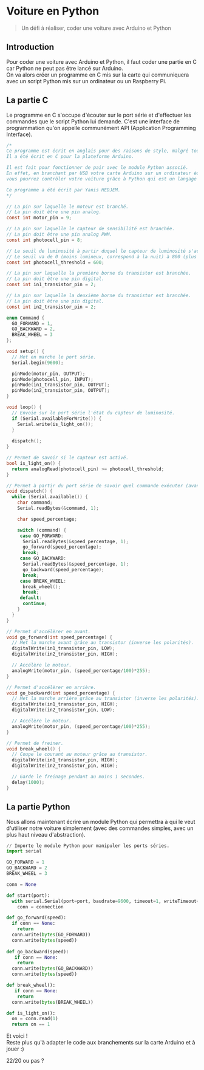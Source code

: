 # Voiture en Python
> Un défi à réaliser, coder une voiture avec Arduino et Python

## Introduction
Pour coder une voiture avec Arduino et Python, il faut coder une partie en C car Python ne peut pas être lancé sur Arduino.   
On va alors créer un programme en C mis sur la carte qui communiquera avec un script Python mis sur un ordinateur ou un Raspberry Pi.   

## La partie C
Le programme en C s'occupe d'écouter sur le port série et d'effectuer les commandes que le script Python lui demande. C'est une interface de programmation qu'on appelle communément API (Application Programming Interface).

```c
/*
Ce programme est écrit en anglais pour des raisons de style, malgré tout il est commenté en francais.
Il a été écrit en C pour la plateforme Arduino.

Il est fait pour fonctionner de pair avec le module Python associé.
En effet, en branchant par USB votre carte Arduino sur un ordinateur équipé de Python ou sur un Raspberry Pi,
vous pourrez contrôler votre voiture grâce à Python qui est un langage plus simple que le C, avec un plus grand niveau d'abstraction.

Ce programme a été écrit par Yanis HEDJEM.
*/

// La pin sur laquelle le moteur est branché.
// La pin doit être une pin analog.
const int motor_pin = 9;

// La pin sur laquelle le capteur de sensibilité est branchée.
// La pin doit être une pin analog PWM.
const int photocell_pin = 8;

// Le seuil de luminosité à partir duquel le capteur de luminosité s'active.
// Le seuil va de 0 (moins lumineux, correspond à la nuit) à 800 (plus lumineux, correspond à un flash).
const int photocell_threshold = 600;

// La pin sur laquelle la première borne du transistor est branchée.
// La pin doit être une pin digital.
const int in1_transistor_pin = 2;

// La pin sur laquelle la deuxième borne du transistor est branchée.
// La pin doit être une pin digital.
const int in2_transistor_pin = 2;

enum Command {
  GO_FORWARD = 1,
  GO_BACKWARD = 2,
  BREAK_WHEEL = 3
};

void setup() {
  // Met en marche le port série.
  Serial.begin(9600);

  pinMode(motor_pin, OUTPUT);
  pinMode(photocell_pin, INPUT);
  pinMode(in1_transistor_pin, OUTPUT);
  pinMode(in2_transistor_pin, OUTPUT);
}

void loop() {
  // Envoie sur le port série l'état du capteur de luminosité.
  if (Serial.availableForWrite()) {
    Serial.write(is_light_on());
  }
  
  dispatch();
}

// Permet de savoir si le capteur est activé.
bool is_light_on() {
  return analogRead(photocell_pin) >= photocell_threshold;
}

// Permet à partir du port série de savoir quel commande exécuter (avancer, freiner, reculer, ...).
void dispatch() {
  while (Serial.available()) {
    char command;
    Serial.readBytes(&command, 1);

    char speed_percentage;

    switch (command) {
     case GO_FORWARD: 
      Serial.readBytes(&speed_percentage, 1);
      go_forward(speed_percentage);
      break;
     case GO_BACKWARD:
      Serial.readBytes(&speed_percentage, 1);
      go_backward(speed_percentage);
      break;
     case BREAK_WHEEL:
      break_wheel();
      break;
     default:
      continue;
    }
  }
}

// Permet d'accélèrer en avant.
void go_forward(int speed_percentage) {
  // Met la marche avant grâce au transistor (inverse les polarités).
  digitalWrite(in1_transistor_pin, LOW);
  digitalWrite(in2_transistor_pin, HIGH);

  // Accélère le moteur.
  analogWrite(motor_pin, (speed_percentage/100)*255);
}

// Permet d'accélèrer en arrière.
void go_backward(int speed_percentage) {
  // Met la marche arrière grâce au transistor (inverse les polarités).
  digitalWrite(in1_transistor_pin, HIGH);
  digitalWrite(in2_transistor_pin, LOW);

  // Accélère le moteur.
  analogWrite(motor_pin, (speed_percentage/100)*255);
}

// Permet de freiner.
void break_wheel() {
  // Coupe le courant au moteur grâce au transistor.
  digitalWrite(in1_transistor_pin, HIGH);
  digitalWrite(in2_transistor_pin, HIGH);

  // Garde le freinage pendant au moins 1 secondes.
  delay(1000);
}

```

## La partie Python
Nous allons maintenant écrire un module Python qui permettra à qui le veut d'utiliser notre voiture simplement (avec des commandes simples, avec un plus haut niveau d'abstraction).

```python
// Importe le module Python pour manipuler les ports séries.
import serial

GO_FORWARD = 1
GO_BACKWARD = 2
BREAK_WHEEL = 3

conn = None

def start(port):
  with serial.Serial(port=port, baudrate=9600, timeout=1, writeTimeout=1) as connection:
    conn = connection

def go_forward(speed):
  if conn == None:
    return 
  conn.write(bytes(GO_FORWARD))
  conn.write(bytes(speed))
  
def go_backward(speed):
   if conn == None:
    return 
  conn.write(bytes(GO_BACKWARD))
  conn.write(bytes(speed))

def break_wheel():
   if conn == None:
    return 
  conn.write(bytes(BREAK_WHEEL))

def is_light_on():
  on = conn.read(1)
  return on == 1
```

Et voici !   
Reste plus qu'à adapter le code aux branchements sur la carte Arduino et à jouer :)   

22/20 ou pas ?   
